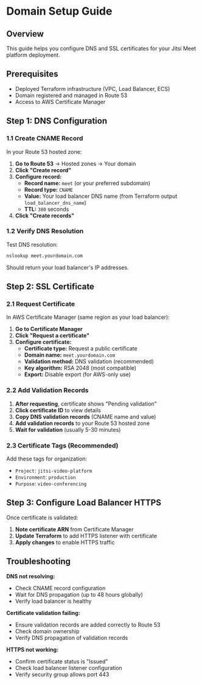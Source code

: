 # Domain Setup Guide

## Overview

This guide helps you configure DNS and SSL certificates for your Jitsi Meet platform deployment.

## Prerequisites

- Deployed Terraform infrastructure (VPC, Load Balancer, ECS)
- Domain registered and managed in Route 53
- Access to AWS Certificate Manager

## Step 1: DNS Configuration

### 1.1 Create CNAME Record

In your Route 53 hosted zone:

1. **Go to Route 53** → Hosted zones → Your domain
2. **Click "Create record"**
3. **Configure record:**
   - **Record name:** `meet` (or your preferred subdomain)
   - **Record type:** `CNAME`
   - **Value:** Your load balancer DNS name (from Terraform output `load_balancer_dns_name`)
   - **TTL:** `300` seconds
4. **Click "Create records"**

### 1.2 Verify DNS Resolution

Test DNS resolution:
```bash
nslookup meet.yourdomain.com
```

Should return your load balancer's IP addresses.

## Step 2: SSL Certificate

### 2.1 Request Certificate

In AWS Certificate Manager (same region as your load balancer):

1. **Go to Certificate Manager**
2. **Click "Request a certificate"**
3. **Configure certificate:**
   - **Certificate type:** Request a public certificate
   - **Domain name:** `meet.yourdomain.com`
   - **Validation method:** DNS validation (recommended)
   - **Key algorithm:** RSA 2048 (most compatible)
   - **Export:** Disable export (for AWS-only use)

### 2.2 Add Validation Records

1. **After requesting**, certificate shows "Pending validation"
2. **Click certificate ID** to view details
3. **Copy DNS validation records** (CNAME name and value)
4. **Add validation records** to your Route 53 hosted zone
5. **Wait for validation** (usually 5-30 minutes)

### 2.3 Certificate Tags (Recommended)

Add these tags for organization:
- `Project`: `jitsi-video-platform`
- `Environment`: `production`
- `Purpose`: `video-conferencing`

## Step 3: Configure Load Balancer HTTPS

Once certificate is validated:

1. **Note certificate ARN** from Certificate Manager
2. **Update Terraform** to add HTTPS listener with certificate
3. **Apply changes** to enable HTTPS traffic

## Troubleshooting

**DNS not resolving:**
- Check CNAME record configuration
- Wait for DNS propagation (up to 48 hours globally)
- Verify load balancer is healthy

**Certificate validation failing:**
- Ensure validation records are added correctly to Route 53
- Check domain ownership
- Verify DNS propagation of validation records

**HTTPS not working:**
- Confirm certificate status is "Issued"
- Check load balancer listener configuration
- Verify security group allows port 443